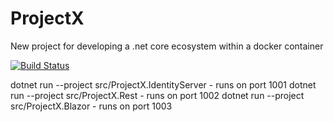 # ProjectX
New project for developing a .net core ecosystem within a docker container

[![Build Status](https://dev.azure.com/CraigHanson/ProjectX/_apis/build/status/craigahanson.ProjectX?branchName=master)](https://dev.azure.com/CraigHanson/ProjectX/_build/latest?definitionId=1&branchName=master)

dotnet run --project src/ProjectX.IdentityServer - runs on port 1001
dotnet run --project src/ProjectX.Rest - runs on port 1002
dotnet run --project src/ProjectX.Blazor - runs on port 1003
